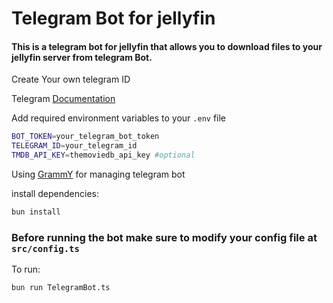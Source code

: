 # Telegram Bot for jellyfin

#### This is a telegram bot for jellyfin that allows you to download files to your jellyfin server from  telegram Bot.


Create Your own telegram ID 

Telegram [Documentation](https://core.telegram.org/bots/api)

Add required environment variables to your `.env` file
```bash
BOT_TOKEN=your_telegram_bot_token
TELEGRAM_ID=your_telegram_id
TMDB_API_KEY=themoviedb_api_key #optional

```


Using [GrammY](https://grammy.dev/) for managing telegram bot


install dependencies:

```bash
bun install
```

### Before running the bot make sure to modify your config file at `src/config.ts` 
To run:

```bash
bun run TelegramBot.ts
```
